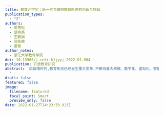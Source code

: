 ```yaml
---
title: 教育元宇宙：新一代互联网教育形态的创新与挑战
publication_types:
  - "2"
authors:
  - 翟雪松
  - 楚肖燕
  - 王敏娟
  - 张紫徽
  - 董艳
author_notes:
  - 浙江大学教育学院
doi: 10.13966/j.cnki.kfjyyj.2022.01.004
publication: 开放教育研究
abstract: '后疫情时代,教育形态已经发生重大变革,不断向着大规模、数字化、虚拟化、智能化方向演进。元宇宙被称为是第三次互联网革命,是通过去中心化架构对真实场景进行镜像的虚拟社会和社交网络。教育是元宇宙的主要行业场景和创新通道,开展教育元宇宙研究是寻求高质量教育发展道路、重塑教育主体间关系、解决教育公平等社会问题的重要方式。然而,元宇宙形态将走向何种未来以及面临何种挑战,产生何种社会影响,亟需"热炒作"下的"冷思考"。本研究从技术-社会互构视角出发,分析了教育元宇宙产生的时代背景和理论基础及其特点和应用案例,旨在厘清教育元宇宙的生态架构。研究最后回到教育元宇宙带来的数据运维、数字版权、资本胁迫等方面的挑战,并进行批判性反思,为总结新型互联网教育模式下的教育规律作出探索。
  '
draft: false
featured: false
image:
  filename: featured
  focal_point: Smart
  preview_only: false
date: 2022-01-27T14:23:33.913Z
---
```

